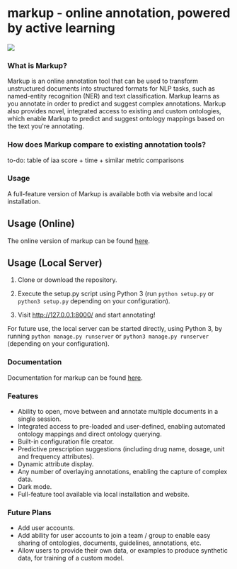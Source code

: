 # markup - online annotation, powered by active learning

![](https://i.imgur.com/JP7fc1f.png)

### What is Markup?

Markup is an online annotation tool that can be used to transform unstructured documents into structured formats for NLP tasks, such as named-entity recognition (NER) and text classification. Markup learns as you annotate in order to predict and suggest complex annotations. Markup also provides novel, integrated access to existing and custom ontologies, which enable Markup to predict and suggest ontology mappings based on the text you're annotating.

### How does Markup compare to existing annotation tools?

to-do: table of iaa score + time + similar metric comparisons

### Usage

A full-feature version of Markup is available both via website and local installation.

## Usage (Online)

The online version of markup can be found <a href="http://www.getmarkup.com">here</a>.

## Usage (Local Server)

1. Clone or download the repository.

2. Execute the setup.py script using Python 3 (run `python setup.py` or `python3 setup.py` depending on your configuration).

3. Visit <a href="http://127.0.0.1:8000/">http://127.0.0.1:8000/</a> and start annotating!

For future use, the local server can be started directly, using Python 3, by running `python manage.py runserver` or `python3 manage.py runserver` (depending on your configuration).

### Documentation

Documentation for markup can be found <a href="http://www.getmarkup.com/docs">here</a>.

### Features

- Ability to open, move between and annotate multiple documents in a single session.
- Integrated access to pre-loaded and user-defined, enabling automated ontology mappings and direct ontology querying.
- Built-in configuration file creator.
- Predictive prescription suggestions (including drug name, dosage, unit and frequency attributes).
- Dynamic attribute display.
- Any number of overlaying annotations, enabling the capture of complex data.
- Dark mode.
- Full-feature tool available via local installation and website.

### Future Plans

- Add user accounts.
- Add ability for user accounts to join a team / group to enable easy sharing of ontologies, documents, guidelines, annotations, etc.
- Allow users to provide their own data, or examples to produce synthetic data, for training of a custom model.